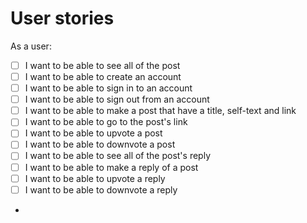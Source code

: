 # User stories

As a user:

- [ ] I want to be able to see all of the post
- [ ] I want to be able to create an account 
- [ ] I want to be able to sign in to an account 
- [ ] I want to be able to sign out from an account 
- [ ] I want to be able to make a post that have a title, self-text and link
- [ ] I want to be able to go to the post's link
- [ ] I want to be able to upvote a post
- [ ] I want to be able to downvote a post
- [ ] I want to be able to see all of the post's reply
- [ ] I want to be able to make a reply of a post
- [ ] I want to be able to upvote a reply
- [ ] I want to be able to downvote a reply
- 
